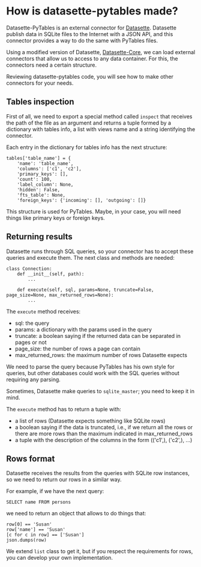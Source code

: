 # How is datasette-pytables made?

Datasette-PyTables is an external connector for [Datasette](https://github.com/simonw/datasette). Datasette publish data in SQLite files to the Internet with a JSON API, and this connector provides a way to do the same with PyTables files.

Using a modified version of Datasette, [Datasette-Core](https://github.com/PyTables/datasette-core), we can load external connectors that allow us to access to any data container. For this, the connectors need a certain structure.

Reviewing datasette-pytables code, you will see how to make other connectors for your needs.

## Tables inspection

First of all, we need to export a special method called `inspect` that receives the path of the file as an argument and returns a tuple formed by a dictionary with tables info, a list with views name and a string identifying the connector.

Each entry in the dictionary for tables info has the next structure:

    tables['table_name'] = {
        'name': 'table_name',
        'columns': ['c1', 'c2'],
        'primary_keys': [],
        'count': 100,
        'label_column': None,
        'hidden': False,
        'fts_table': None,
        'foreign_keys': {'incoming': [], 'outgoing': []}

This structure is used for PyTables. Maybe, in your case, you will need things like primary keys or foreign keys.

## Returning results

Datasette runs through SQL queries, so your connector has to accept these queries and execute them. The next class and methods are needed:

    class Connection:
        def __init__(self, path):
            ...

        def execute(self, sql, params=None, truncate=False, page_size=None, max_returned_rows=None):
            ...

The `execute` method receives:

* sql: the query
* params: a dictionary with the params used in the query
* truncate: a boolean saying if the returned data can be separated in pages or not
* page_size: the number of rows a page can contain
* max_returned_rows: the maximum number of rows Datasette expects

We need to parse the query because PyTables has his own style for queries, but other databases could work with the SQL queries without requiring any parsing.

Sometimes, Datasette make queries to `sqlite_master`; you need to keep it in mind.

The `execute` method has to return a tuple with:

* a list of rows (Datasette expects something like SQLite rows)
* a boolean saying if the data is truncated, i.e., if we return all the rows or there are more rows than the maximum indicated in max_returned_rows
* a tuple with the description of the columns in the form (('c1',), ('c2',), ...)

## Rows format

Datasette receives the results from the queries with SQLite row instances, so we need to return our rows in a similar way.

For example, if we have the next query:

    SELECT name FROM persons

we need to return an object that allows to do things that:

    row[0] == 'Susan'
    row['name'] == 'Susan'
    [c for c in row] == ['Susan']
    json.dumps(row)

We extend `list` class to get it, but if you respect the requirements for rows, you can develop your own implementation.
